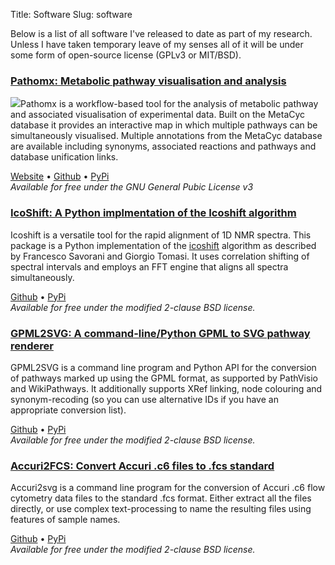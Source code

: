 Title: Software
Slug: software

Below is a list of all software I've released to date as part of my research. Unless I have taken
temporary leave of my senses all of it will be under some form of open-source
license (GPLv3 or MIT/BSD).


### [Pathomx: Metabolic pathway visualisation and analysis][pathomx-www]  
<img src="/images/software/metapath_0.5.1_screenshot_sm.png" class="inline left">Pathomx is a workflow-based tool for the analysis of metabolic pathway and associated
visualisation of experimental data. Built on the MetaCyc database it provides
an interactive map in which multiple pathways can be simultaneously visualised.
Multiple annotations from the MetaCyc database are available including synonyms,
associated reactions and pathways and database unification links.

[Website][pathomx-www] &bull; [Github][pathomx-github] &bull; [PyPi][pathomx-pypi]  
*Available for free under the GNU General Pubic License v3*

### [IcoShift: A Python implmentation of the Icoshift algorithm][icoshift-github]
Icoshift is a versatile tool for the rapid alignment of 1D NMR spectra. This package is a Python implementation of the [icoshift][icoshift-original] algorithm as described by Francesco Savorani and Giorgio Tomasi. It uses correlation shifting of spectral intervals and employs an FFT engine that aligns all spectra simultaneously.


[Github][icoshift-github] &bull; [PyPi][icoshift-pypi]  
*Available for free under the modified 2-clause BSD license.*

### [GPML2SVG: A command-line/Python GPML to SVG pathway renderer][gpml2svg-github]
GPML2SVG is a command line program and Python API for the conversion of pathways marked up using the GPML format, as supported by PathVisio and WikiPathways. It additionally
supports XRef linking, node colouring and synonym-recoding (so you can use alternative IDs if you have an appropriate conversion list). 

[Github][gpml2svg-github] &bull; [PyPi][gpml2svg-pypi]  
*Available for free under the modified 2-clause BSD license.*

### [Accuri2FCS: Convert Accuri .c6 files to .fcs standard][accuri2fcs-github]
Accuri2svg is a command line program for the conversion of Accuri .c6 flow cytometry data files to the standard .fcs format. Either extract all the files directly, or use complex text-processing to name the resulting files using features of sample names.

[Github][accuri2fcs-github] &bull; [PyPi][accuri2fcs-pypi]  
*Available for free under the modified 2-clause BSD license.*



[pathomx-www]: http://pathomx.org/
[pathomx-github]: https://github.com/pathomx/pathomx/
[pathomx-pypi]: https://pypi.python.org/pypi/Pathomx/

[gpml2svg-github]: https://github.com/mfitzp/gpml2svg/
[gpml2svg-pypi]: https://pypi.python.org/pypi/gpml2svg/

[accuri2fcs-github]: https://github.com/mfitzp/accuri2fcs/
[accuri2fcs-pypi]: https://pypi.python.org/pypi/accuri2fcs/

[icoshift-github]: https://github.com/mfitzp/icoshift/
[icoshift-pypi]: https://pypi.python.org/pypi/icoshift/
[icoshift-original]: http://www.models.life.ku.dk/icoshift






